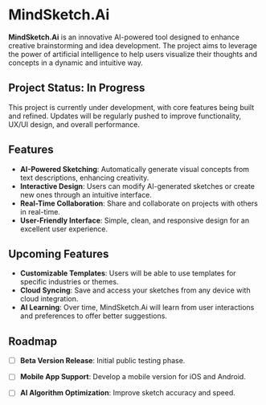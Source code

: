 

# MindSketch.Ai

**MindSketch.Ai** is an innovative AI-powered tool designed to enhance creative brainstorming and idea development. The project aims to leverage the power of artificial intelligence to help users visualize their thoughts and concepts in a dynamic and intuitive way.

## Project Status: In Progress

This project is currently under development, with core features being built and refined. Updates will be regularly pushed to improve functionality, UX/UI design, and overall performance.

## Features

- **AI-Powered Sketching**: Automatically generate visual concepts from text descriptions, enhancing creativity.
- **Interactive Design**: Users can modify AI-generated sketches or create new ones through an intuitive interface.
- **Real-Time Collaboration**: Share and collaborate on projects with others in real-time.
- **User-Friendly Interface**: Simple, clean, and responsive design for an excellent user experience.

## Upcoming Features

- **Customizable Templates**: Users will be able to use templates for specific industries or themes.
- **Cloud Syncing**: Save and access your sketches from any device with cloud integration.
- **AI Learning**: Over time, MindSketch.Ai will learn from user interactions and preferences to offer better suggestions.

## Roadmap

- [ ] **Beta Version Release**: Initial public testing phase.
- [ ] **Mobile App Support**: Develop a mobile version for iOS and Android.
- [ ] **AI Algorithm Optimization**: Improve sketch accuracy and speed.

